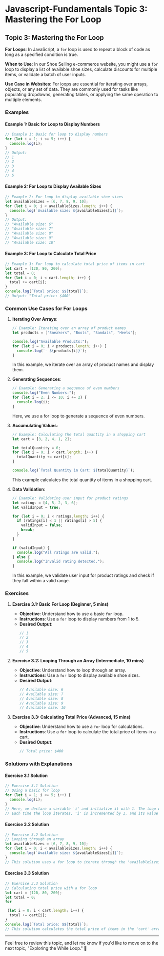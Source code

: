 # Javascript-Fundamentals Topic 3: Mastering the For Loop



## Topic 3: Mastering the For Loop

**For Loops**: In JavaScript, a `for` loop is used to repeat a block of code as long as a specified condition is true.

**When to Use**: In our Shoe Selling e-commerce website, you might use a `for` loop to display a list of available shoe sizes, calculate discounts for multiple items, or validate a batch of user inputs.

**Use Case in Websites**: For loops are essential for iterating over arrays, objects, or any set of data. They are commonly used for tasks like populating dropdowns, generating tables, or applying the same operation to multiple elements.

### Examples

#### Example 1: Basic for Loop to Display Numbers

```javascript
// Example 1: Basic for loop to display numbers
for (let i = 1; i <= 5; i++) {
  console.log(i);
}
// Output:
// 1
// 2
// 3
// 4
// 5
```

#### Example 2: For Loop to Display Available Sizes

```javascript
// Example 2: For loop to display available shoe sizes
let availableSizes = [6, 7, 8, 9, 10];
for (let i = 0; i < availableSizes.length; i++) {
  console.log(`Available size: ${availableSizes[i]}`);
}
// Output:
// "Available size: 6"
// "Available size: 7"
// "Available size: 8"
// "Available size: 9"
// "Available size: 10"
```

#### Example 3: For Loop to Calculate Total Price

```javascript
// Example 3: For loop to calculate total price of items in cart
let cart = [120, 80, 200];
let total = 0;
for (let i = 0; i < cart.length; i++) {
  total += cart[i];
}
console.log(`Total price: $${total}`);
// Output: "Total price: $400"
```

### Common Use Cases for For Loops

1. **Iterating Over Arrays**:

   ```javascript
   // Example: Iterating over an array of product names
   let products = ["Sneakers", "Boots", "Sandals", "Heels"];

   console.log("Available Products:");
   for (let i = 0; i < products.length; i++) {
     console.log(`- ${products[i]}`);
   }
   ```

   In this example, we iterate over an array of product names and display them.

2. **Generating Sequences**:

   ```javascript
   // Example: Generating a sequence of even numbers
   console.log("Even Numbers:");
   for (let i = 2; i <= 10; i += 2) {
     console.log(i);
   }
   ```

   Here, we use a for loop to generate a sequence of even numbers.

3. **Accumulating Values**:

   ```javascript
   // Example: Calculating the total quantity in a shopping cart
   let cart = [3, 2, 4, 1, 2];

   let totalQuantity = 0;
   for (let i = 0; i < cart.length; i++) {
     totalQuantity += cart[i];
   }

   console.log(`Total Quantity in Cart: ${totalQuantity}`);
   ```

   This example calculates the total quantity of items in a shopping cart.

4. **Data Validation**:

   ```javascript
   // Example: Validating user input for product ratings
   let ratings = [4, 5, 2, 3, 6];
   let validInput = true;

   for (let i = 0; i < ratings.length; i++) {
     if (ratings[i] < 1 || ratings[i] > 5) {
       validInput = false;
       break;
     }
   }

   if (validInput) {
     console.log("All ratings are valid.");
   } else {
     console.log("Invalid rating detected.");
   }
   ```

   In this example, we validate user input for product ratings and check if they fall within a valid range.

### Exercises

1. **Exercise 3.1: Basic For Loop (Beginner, 5 mins)**  
   - **Objective**: Understand how to use a basic `for` loop.  
   - **Instructions**: Use a `for` loop to display numbers from 1 to 5.  
   - **Desired Output**:  
     ```javascript
     // 1
     // 2
     // 3
     // 4
     // 5
     ```

2. **Exercise 3.2: Looping Through an Array (Intermediate, 10 mins)**  
   - **Objective**: Understand how to loop through an array.  
   - **Instructions**: Use a `for` loop to display available shoe sizes.  
   - **Desired Output**:  
     ```javascript
     // Available size: 6
     // Available size: 7
     // Available size: 8
     // Available size: 9
     // Available size: 10
     ```

3. **Exercise 3.3: Calculating Total Price (Advanced, 15 mins)**  
   - **Objective**: Understand how to use a `for` loop for calculations.  
   - **Instructions**: Use a `for` loop to calculate the total price of items in a cart.  
   - **Desired Output**:  
     ```javascript
     // Total price: $400
     ```

### Solutions with Explanations

#### Exercise 3.1 Solution

```javascript
// Exercise 3.1 Solution
// Using a basic for loop
for (let i = 1; i <= 5; i++) {
  console.log(i);
}
// Here, we declare a variable 'i' and initialize it with 1. The loop will continue as long as 'i' is less than or equal to 5. 
// Each time the loop iterates, 'i' is incremented by 1, and its value is logged to the console.
```

#### Exercise 3.2 Solution

```javascript
// Exercise 3.2 Solution
// Looping through an array
let availableSizes = [6, 7, 8, 9, 10];
for (let i = 0; i < availableSizes.length; i++) {
  console.log(`Available size: ${availableSizes[i]}`);
}
// This solution uses a for loop to iterate through the 'availableSizes' array and display each size.
```

#### Exercise 3.3 Solution

```javascript
// Exercise 3.3 Solution
// Calculating total price with a for loop
let cart = [120, 80, 200];
let total = 0;
for

 (let i = 0; i < cart.length; i++) {
  total += cart[i];
}
console.log(`Total price: $${total}`);
// This solution calculates the total price of items in the 'cart' array by using a for loop to iterate through the items and accumulate their values.
```

---

Feel free to review this topic, and let me know if you'd like to move on to the next topic, "Exploring the While Loop." 📖
